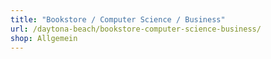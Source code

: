 ```yaml
---
title: "Bookstore / Computer Science / Business"
url: /daytona-beach/bookstore-computer-science-business/
shop: Allgemein
---
```

